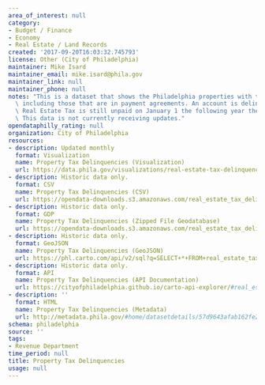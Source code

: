 ```yaml
---
area_of_interest: null
category:
- Budget / Finance
- Economy
- Real Estate / Land Records
created: '2017-09-20T16:03:32.745793'
license: Other (City of Philadelphia)
maintainer: Mike Isard
maintainer_email: mike.isard@phila.gov
maintainer_link: null
maintainer_phone: null
notes: "This is a dataset that shows the Philadelphia properties with tax delinquencies,\
  \ including those that are in payment agreements. An account is delinquent when\
  \ Real Estate Tax is still unpaid on January 1 the following year the tax was due. \
  \ This data is not currently receiving updates."
opendataphilly_rating: null
organization: City of Philadelphia
resources:
- description: Updated monthly
  format: Visualization
  name: Property Tax Delinquencies (Visualization)
  url: https://data.phila.gov/visualizations/real-estate-tax-delinquencies
- description: Historic data only.
  format: CSV
  name: Property Tax Delinquencies (CSV)
  url: https://opendata-downloads.s3.amazonaws.com/real_estate_tax_delinquencies.csv
- description: Historic data only.
  format: GDP
  name: Property Tax Delinquencies (Zipped File Geodatabase)
  url: https://opendata-downloads.s3.amazonaws.com/real_estate_tax_delinquencies.gdb.zip
- description: Historic data only.
  format: GeoJSON
  name: Property Tax Delinquencies (GeoJSON)
  url: https://phl.carto.com/api/v2/sql?q=SELECT+*+FROM+real_estate_tax_delinquencies&filename=real_estate_tax_delinquencies&format=geojson&skipfields=cartodb_id
- description: Historic data only.
  format: API
  name: Property Tax Delinquencies (API Documentation)
  url: https://cityofphiladelphia.github.io/carto-api-explorer/#real_estate_tax_delinquencies
- description: ''
  format: HTML
  name: Property Tax Delinquencies (Metadata)
  url: http://metadata.phila.gov/#home/datasetdetails/57d9643afab162fe2708224e/representationdetails/57d9643cfab162fe27082252/
schema: philadelphia
source: ''
tags:
- Revenue Department
time_period: null
title: Property Tax Delinquencies
usage: null
---
```

